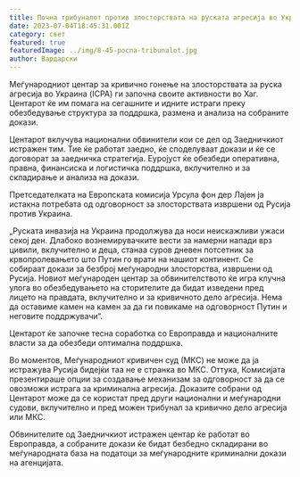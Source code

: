 ```yaml
---
title: Почна трибуналот против злосторствата на руската агресија во Украина
date: 2023-07-04T18:45:31.001Z
category: свет
featured: true
featuredImage: ../img/8-45-pocna-tribunalot.jpg
author: Вардарски
---
```

Меѓународниот центар за кривично гонење на злосторствата за руска агресија во Украина (ICPA) ги започна своите активности во Хаг. Центарот ќе им помага на сегашните и идните истраги преку обезбедување структура за поддршка, размена и анализа на собраните докази.

Центарот вклучува национални обвинители кои се дел од Заедничкиот истражен тим. Тие ќе работат заедно, ќе споделуваат докази и ќе се договорат за заедничка стратегија. Еуројуст ќе обезбеди оперативна, правна, финансиска и логистичка поддршка, вклучително и за складирање и анализа на докази.

Претседателката на Европската комисија Урсула фон дер Лајен ја истакна потребата од одговорност за злосторствата извршени од Русија против Украина.

„Руската инвазија на Украина продолжува да носи неискажливи ужаси секој ден. Длабоко вознемирувачките вести за намерни напади врз цивили, вклучително и деца, станаа суров дневен потсетник за крвопролевањето што Путин го врати на нашиот континент. Се собираат докази за безброј меѓународни злосторства, извршени од Русија. Новиот меѓународен центар за обвинителството ќе игра клучна улога во обезбедувањето на сторителите да бидат изведени пред лицето на правдата, вклучително и за кривичното дело агресија. Нема да оставиме камен на камен за да ги повикаме на одговорност Путин и неговите поддржувачи“.

Центарот ќе започне тесна соработка со Европравда и националните власти за да обезбеди оптимална поддршка.

Во моментов, Меѓународниот кривичен суд (МКС) не може да ја истражува Русија бидејќи таа не е странка во МКС. Оттука, Комисијата презентираше опции за создавање механизам за одговорност за да се овозможи истрага за криминална агресија. Доказите собрани од Центарот може да се користат пред други национални и меѓународни судови, вклучително и пред можен трибунал за кривично дело агресија или МКС.

Обвинителите од Заедничкиот истражен центар ќе работат во Европравда, а собраните докази ќе бидат безбедно складирани во меѓународната база на податоци за меѓународните криминални докази на агенцијата.